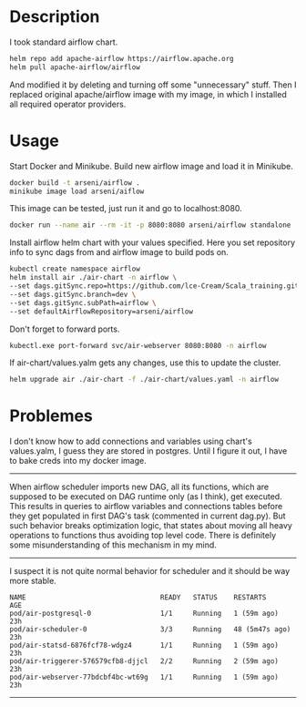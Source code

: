 # Description
I took standard airflow chart.
```bash
helm repo add apache-airflow https://airflow.apache.org
helm pull apache-airflow/airflow
```

And modified it by deleting and turning off some "unnecessary" stuff. Then I replaced original
apache/airflow image with my image, in which I installed all required operator providers.

# Usage
Start Docker and Minikube.
Build new airflow image and load it in Minikube.
```bash
docker build -t arseni/airflow .
minikube image load arseni/aiflow
```

This image can be tested, just run it and go to localhost:8080.
```bash
docker run --name air --rm -it -p 8080:8080 arseni/airflow standalone
```

Install airflow helm chart with your values specified. Here you set repository
info to sync dags from and airflow image to build pods on.
```bash
kubectl create namespace airflow
helm install air ./air-chart -n airflow \
--set dags.gitSync.repo=https://github.com/lce-Cream/Scala_training.git \
--set dags.gitSync.branch=dev \
--set dags.gitSync.subPath=airflow \
--set defaultAirflowRepository=arseni/airflow 
```

Don't forget to forward ports.
```bash
kubectl.exe port-forward svc/air-webserver 8080:8080 -n airflow
```

If air-chart/values.yalm gets any changes, use this to update the cluster.
```bash
helm upgrade air ./air-chart -f ./air-chart/values.yaml -n airflow
```

# Problemes
I don't know how to add connections and variables using chart's values.yalm,
I guess they are stored in postgres. Until I figure it out, I have to bake creds into my docker image.

---

When airflow scheduler imports new DAG, all its functions, which are supposed to be executed on DAG runtime only (as I think), get executed. This results in queries to airflow variables and connections tables before they get populated in first DAG's task (commented in current dag.py). But such behavior breaks optimization logic, that states about moving all heavy operations to functions thus avoiding top level code. There is definitely some misunderstanding of this mechanism in my mind.

---

I suspect it is not quite normal behavior for scheduler and it should be way more stable.
```text
NAME                                 READY   STATUS    RESTARTS         AGE
pod/air-postgresql-0                 1/1     Running   1 (59m ago)      23h
pod/air-scheduler-0                  3/3     Running   48 (5m47s ago)   23h
pod/air-statsd-6876fcf78-wdgz4       1/1     Running   1 (59m ago)      23h
pod/air-triggerer-576579cfb8-djjcl   2/2     Running   2 (59m ago)      23h
pod/air-webserver-77bdcbf4bc-wt69g   1/1     Running   1 (59m ago)      23h
```

---
